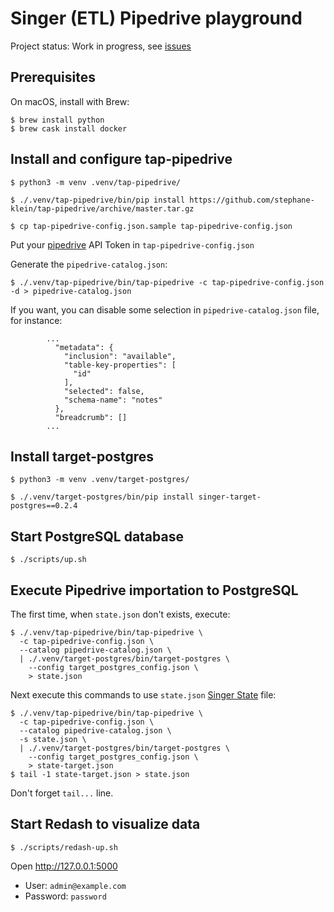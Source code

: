 # Singer (ETL) Pipedrive playground

Project status: Work in progress, see [issues](https://github.com/stephane-klein/singer-pipedrive-playground/issues)

## Prerequisites

On macOS, install with Brew:

```
$ brew install python
$ brew cask install docker
```

## Install and configure tap-pipedrive

```
$ python3 -m venv .venv/tap-pipedrive/
```

```
$ ./.venv/tap-pipedrive/bin/pip install https://github.com/stephane-klein/tap-pipedrive/archive/master.tar.gz
```

```
$ cp tap-pipedrive-config.json.sample tap-pipedrive-config.json
```

Put your [pipedrive](https://www.pipedrive.com/fr) API Token in `tap-pipedrive-config.json`

Generate the `pipedrive-catalog.json`:

```
$ ./.venv/tap-pipedrive/bin/tap-pipedrive -c tap-pipedrive-config.json -d > pipedrive-catalog.json
```

If you want, you can disable some selection in `pipedrive-catalog.json` file, for instance:

```
        ...
          "metadata": {
            "inclusion": "available",
            "table-key-properties": [
              "id"
            ],
            "selected": false,
            "schema-name": "notes"
          },
          "breadcrumb": []
        ...
```

## Install target-postgres

```
$ python3 -m venv .venv/target-postgres/
```

```
$ ./.venv/target-postgres/bin/pip install singer-target-postgres==0.2.4
```

## Start PostgreSQL database

```
$ ./scripts/up.sh
```

## Execute Pipedrive importation to PostgreSQL

The first time, when `state.json` don't exists, execute:

```
$ ./.venv/tap-pipedrive/bin/tap-pipedrive \
  -c tap-pipedrive-config.json \
  --catalog pipedrive-catalog.json \
  | ./.venv/target-postgres/bin/target-postgres \
    --config target_postgres_config.json \
    > state.json
```

Next execute this commands to use `state.json` [Singer State](https://github.com/singer-io/getting-started/blob/master/docs/CONFIG_AND_STATE.md) file:

```
$ ./.venv/tap-pipedrive/bin/tap-pipedrive \
  -c tap-pipedrive-config.json \
  --catalog pipedrive-catalog.json \
  -s state.json \
  | ./.venv/target-postgres/bin/target-postgres \
    --config target_postgres_config.json \
    > state-target.json
$ tail -1 state-target.json > state.json
```

Don't forget `tail...` line.

## Start Redash to visualize data

```
$ ./scripts/redash-up.sh
```

Open http://127.0.0.1:5000

- User: `admin@example.com`
- Password: `password`